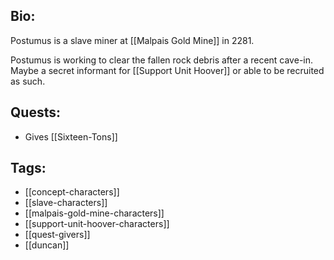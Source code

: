 ## Bio:

Postumus is a slave miner at [[Malpais Gold Mine]] in 2281. 

Postumus is working to clear the fallen rock debris after a recent cave-in. Maybe a secret informant for [[Support Unit Hoover]] or able to be recruited as such.

## Quests:

- Gives [[Sixteen-Tons]]

## Tags:

- [[concept-characters]]
- [[slave-characters]]
- [[malpais-gold-mine-characters]]
- [[support-unit-hoover-characters]]
- [[quest-givers]]
- [[duncan]]